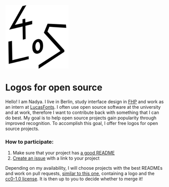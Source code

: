 <img src="/images/l4os.svg" width="200" height="200" alt="l4os">

# Logos for open source 

Hello! I am Nadya. I live in Berlin, study interface design in [FHP](https://www.fh-potsdam.de) and work as an intern at [LucasFonts](https://www.lucasfonts.com/home/). I often use open source software at the university and at work, therefore I want to contribute back with something that I can do best. My goal is to help open source projects gain popularity through improved recognition. To accomplish this goal, I offer free logos for open source projects.

### How to participate:

1. Make sure that your project has [a good README](https://opensource.com/open-organization/17/10/readme-maturity-model)
2. [Create an issue](https://github.com/kuzminadya/l4os/issues/new) with a link to your project

Depending on my availability, I will choose projects with the best READMEs and work on pull requests, [similar to this one](https://github.com/redux-loop/redux-loop/pull/73), containing a logo and the [cc0-1.0 license](https://choosealicense.com/licenses/cc0-1.0/). It is then up to you to decide whether to merge it! 

